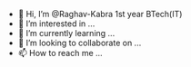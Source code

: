 - 👋 Hi, I’m @Raghav-Kabra 1st year BTech(IT)
- 👀 I’m interested in ...
- 🌱 I’m currently learning ...
- 💞️ I’m looking to collaborate on ...
- 📫 How to reach me ...

<!---
Raghav-Kabra/Raghav-Kabra is a ✨ special ✨ repository because its `README.md` (this file) appears on your GitHub profile.
You can click the Preview link to take a look at your changes.
--->
